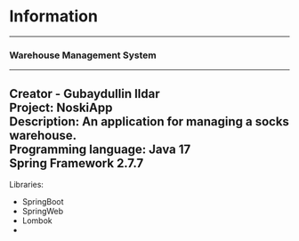 # Information

***
### Warehouse Management System
***

Creator - Gubaydullin Ildar<br/>
Project: NoskiApp<br/>
Description: An application for managing a socks warehouse.<br/>
Programming language: Java 17<br/>
Spring Framework 2.7.7<br/>
---
Libraries:<br/>
* SpringBoot<br/>
* SpringWeb<br/>
* Lombok<br/>
* 

